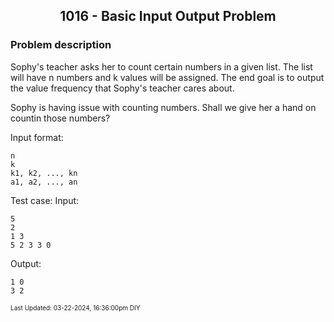 <h2 align="center">1016 - Basic Input Output Problem</h2>

### Problem description

Sophy's teacher asks her to count certain numbers in a given list. The list will have n numbers and k values will be assigned. The end goal is to output the value frequency that Sophy's teacher cares about. 

Sophy is having issue with counting numbers. Shall we give her a hand on countin those numbers? 

Input format:
```
n
k
k1, k2, ..., kn
a1, a2, ..., an
```
Test case:
Input: 
```
5
2
1 3
5 2 3 3 0
```
Output:
```
1 0
3 2
```

<font size = 1>Last Updated: 03-22-2024, 16:36:00pm DIY</font>
